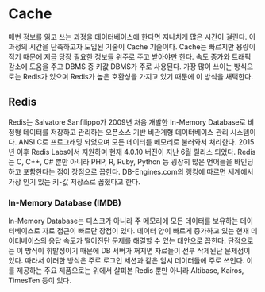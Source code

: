 # Cache

매번 정보를 읽고 쓰는 과정을 데이터베이스에 한다면 지나치게 많은 시간이 걸린다.
이 과정의 시간을 단축하고자 도입된 기술이 Cache 기술이다.
Cache는 빠르지만 용량이 적기 때문에 지금 당장 필요한 정보들 위주로 주고 받아야만 한다.
속도 증가와 트래픽 감소에 도움을 주고 DBMS 중 키값 DBMS가 주로 사용된다.
가장 많이 쓰이는 방식으로는 Redis가 있으며 Redis가 높은 호환성을 가지고 있기 때문에 이 방식을 채택한다.

## Redis

Redis는 Salvatore Sanfilippo가 2009년 처음 개발한 In-Memory Database로 비정형 데이터를 저장하고 관리하는 오픈소스 기반 비관계형 데이터베이스 관리 시스템이다.
ANSI C로 프로그래밍 되었으며 모든 데이터를 메모리로 불러와서 처리한다.
2015년 이후 Redis Labs에서 지원하며 현재 4.0.10 버전이 지난 6월 릴리스 되었다.
Redis는 C, C++, C# 뿐만 아니라 PHP, R, Ruby, Python 등 굉장히 많은 언어들을 바인딩하고 포함한다는 점이 장점으로 꼽힌다.
DB-Engines.com의 랭킹에 따르면 세계에서 가장 인기 있는 키-값 저장소로 꼽혔다고 한다.


### In-Memory Database (IMDB)

In-Memory Database는 디스크가 아니라 주 메모리에 모든 데이터를 보유하는 데이터베이스로 자료 접근이 빠르단 장점이 있다.
데이터 양이 빠르게 증가하고 있는 현재 데이터베이스의 응답 속도가 떨어진단 문제를 해결할 수 있는 대안으로 꼽힌다.
단점으로는 이 방식이 휘발성이기 때문에 DB 서버가 꺼지면 자료들이 전부 삭제된단 문제점이 있다.
따라서 이러한 방식은 주로 로그인 세션과 같은 임시 데이터들에 주로 쓰인다.
이를 제공하는 주요 제품으로는 위에서 살펴본 Redis 뿐만 아니라 Altibase, Kairos, TimesTen 등이 있다.
